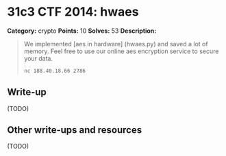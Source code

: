 # 31c3 CTF 2014: hwaes

**Category:** crypto
**Points:** 10
**Solves:** 53
**Description:**

> We implemented [aes in hardware] (hwaes.py) and saved a lot of memory. Feel free to use our online aes encryption service to secure your data.
> ```bash
> nc 188.40.18.66 2786
> ```

## Write-up

(TODO)

## Other write-ups and resources

(TODO)
